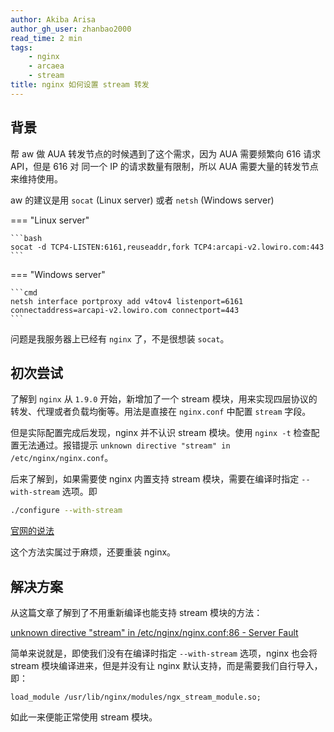 ```yaml
---
author: Akiba Arisa
author_gh_user: zhanbao2000
read_time: 2 min
tags:
    - nginx
    - arcaea
    - stream
title: nginx 如何设置 stream 转发
---
```


## 背景

帮 aw 做 AUA 转发节点的时候遇到了这个需求，因为 AUA 需要频繁向 616 请求 API，但是 616 对 同一个 IP 的请求数量有限制，所以 AUA 需要大量的转发节点来维持使用。

aw 的建议是用 `socat` (Linux server) 或者 `netsh` (Windows server)

=== "Linux server"

    ```bash
    socat -d TCP4-LISTEN:6161,reuseaddr,fork TCP4:arcapi-v2.lowiro.com:443
    ```

=== "Windows server"

    ```cmd
    netsh interface portproxy add v4tov4 listenport=6161 connectaddress=arcapi-v2.lowiro.com connectport=443
    ```

问题是我服务器上已经有 `nginx` 了，不是很想装 `socat`。

## 初次尝试

了解到 `nginx` 从 `1.9.0` 开始，新增加了一个 stream 模块，用来实现四层协议的转发、代理或者负载均衡等。用法是直接在 `nginx.conf` 中配置 `stream` 字段。

但是实际配置完成后发现，nginx 并不认识 stream 模块。使用 `nginx -t` 检查配置无法通过。报错提示 `unknown directive "stream" in /etc/nginx/nginx.conf`。

后来了解到，如果需要使 nginx 内置支持 stream 模块，需要在编译时指定 `--with-stream` 选项。即

```bash
./configure --with-stream
```

[官网的说法](http://nginx.org/en/docs/stream/ngx_stream_core_module.html)

这个方法实属过于麻烦，还要重装 nginx。

## 解决方案

从这篇文章了解到了不用重新编译也能支持 stream 模块的方法：

[unknown directive "stream" in /etc/nginx/nginx.conf:86 - Server Fault](https://serverfault.com/questions/858067/unknown-directive-stream-in-etc-nginx-nginx-conf86)

简单来说就是，即使我们没有在编译时指定 `--with-stream` 选项，nginx 也会将 stream 模块编译进来，但是并没有让 nginx 默认支持，而是需要我们自行导入，即：

```nginx
load_module /usr/lib/nginx/modules/ngx_stream_module.so;
```

如此一来便能正常使用 stream 模块。

